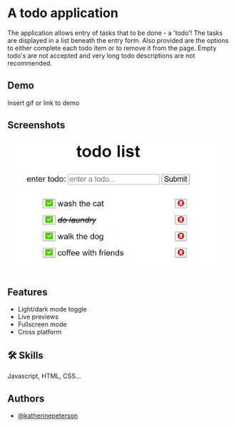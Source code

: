 # A todo application

The application allows entry of tasks that to be done - a 'todo'! The tasks are displayed in a list beneath the entry form. Also provided are the options to either complete
each todo item or to remove it from the page. Empty todo's are not accepted and very long todo descriptions are not recommended.

## Demo

Insert gif or link to demo

## Screenshots
<img src="todo-screenshot.JPG" alt="Screenshot Missing" height="300">
<!--![App Screenshot](https://via.placeholder.com/468x300?text=App+Screenshot+Here)-->


## Features

- Light/dark mode toggle
- Live previews
- Fullscreen mode
- Cross platform


## 🛠 Skills
Javascript, HTML, CSS...

## Authors

- [@katherinepeterson](https://www.github.com/octokatherine)
